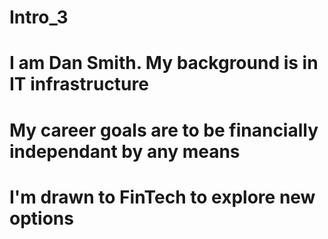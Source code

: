 # Intro_3 
# I am Dan Smith.  My background is in IT infrastructure
# My career goals are to be financially independant by any means
# I'm drawn to FinTech to explore new options
